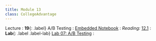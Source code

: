 ```yaml
---
title: Module 13
class: CollegeAdvantage
---
```


Lecture
: **19**{: .label} A/B Testing
: [Embedded Notebook](https://inclusionbridgedshub.org/hub/user-redirect/git-pull?repo=https%3A%2F%2Fgithub.com%2FInclusion-Bridge%2F2024-bridge-to-data-fundamentals&urlpath=tree%2F2024-bridge-to-data-fundamentals%2Flec+notebooks%2Flec19.ipynb)
: _Reading:_ [12.1](https://inferentialthinking.com/chapters/12/1/AB_Testing.html)
: **Lab**{: .label .label-lab} [Lab 07: A/B Testing](https://inclusionbridgedshub.org/hub/user-redirect/git-pull?repo=https%3A%2F%2Fgithub.com%2FInclusion-Bridge%2F2024-bridge-to-data-fundamentals&urlpath=tree%2F2024-bridge-to-data-fundamentals%2Fmaterials%2Flab07%2Fstudent%2Flab07.ipynb)
: <!--[Lab 07 Worksheet](#)-->